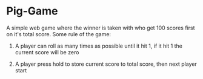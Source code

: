 # Pig-Game

A simple web game where the winner is taken with who get 100 scores first on it's total score. Some rule of the game:

1. A player can roll as many times as possible until it hit 1, if it hit 1 the current score will be zero

2. A player press hold to store current score to total score, then next player start
 
